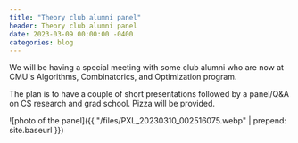 ```yaml
---
title: "Theory club alumni panel"
header: Theory club alumni panel
date: 2023-03-09 00:00:00 -0400
categories: blog
---
```


We will be having a special meeting with some club alumni who are
now at CMU's Algorithms, Combinatorics, and Optimization program.

The plan is to have a couple of short presentations followed by a
panel/Q&A on CS research and grad school. Pizza will be provided.

![photo of the panel]({{
"/files/PXL_20230310_002516075.webp" | prepend: site.baseurl }})
